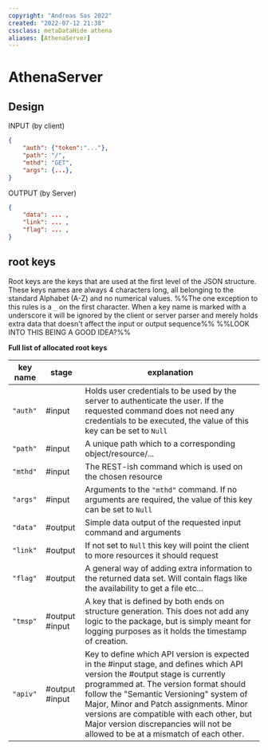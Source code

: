 ```yaml
---
copyright: "Andreas Sas 2022"
created: "2022-07-12 21:38"
cssclass: metaDataHide athena
aliases: [AthenaServer]
---
```


# AthenaServer

## Design

INPUT (by client)
```json
{
    "auth": {"token":"..."},
    "path": "/",
    "mthd": "GET",
    "args": {...},
}
```

OUTPUT (by Server)
```json
{
    "data": ... ,
    "link": ... , 
    "flag": ... , 
}
```

## root keys
Root keys are the keys that are used at the first level of the JSON structure. These keys names are always 4 characters long, all belonging to the standard Alphabet (A-Z) and no numerical values. 
%%The one exception to this rules is a `_` on the first character. When a key name is marked with a underscore it will be ignored by the client or server parser and merely holds extra data that doesn't affect the input or output sequence%% %%LOOK INTO THIS BEING A GOOD IDEA?%% 

**Full list of allocated root keys**

| key name | stage          | explanation                                                                                                                                                                                                                                                                                                                                                                                 |
| -------- | -------------- | ------------------------------------------------------------------------------------------------------------------------------------------------------------------------------------------------------------------------------------------------------------------------------------------------------------------------------------------------------------------------------------------- |
| `"auth"` | #input         | Holds user credentials to be used by the server to authenticate the user. If the requested command does not need any credentials to be executed, the value of this key can be set to `Null`                                                                                                                                                                                                 |
| `"path"` | #input         | A unique path which to a corresponding object/resource/...                                                                                                                                                                                                                                                                                                                                  |
| `"mthd"` | #input         | The REST-ish command which is used on the chosen resource                                                                                                                                                                                                                                                                                                                                   |
| `"args"` | #input         | Arguments to the `"mthd"` command. If no arguments are required, the value of this key can be set to `Null`                                                                                                                                                                                                                                                                                 |
| `"data"` | #output        | Simple data output of the requested input command and arguments                                                                                                                                                                                                                                                                                                                             |
| `"link"` | #output        | If not set to `Null` this key will point the client to more resources it should request                                                                                                                                                                                                                                                                                                     |
| `"flag"` | #output        | A general way of adding extra information to the returned data set. Will contain flags like the availability to get a file etc...                                                                                                                                                                                                                                                           |
| `"tmsp"` | #output #input | A key that is defined by both ends on structure generation. This does not add any logic to the package, but is simply meant for logging purposes as it holds the timestamp of creation.                                                                                                                                                                                                     |
| `"apiv"` | #output #input | Key to define which API version is expected in the #input stage, and defines which API version the #output stage is currently programmed at. The version format should follow the "Semantic Versioning" system of Major, Minor and Patch assignments. Minor versions are compatible with each other, but Major version discrepancies will not be allowed to be at a mismatch of each other. |

